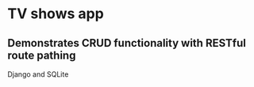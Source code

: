 <h1>TV shows app</h1>
<h2>Demonstrates CRUD functionality with RESTful route pathing</h2>
<p> Django and SQLite</p>